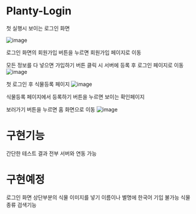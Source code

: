 # Planty-Login

첫 실행시 보이는 로그인 화면

![image](https://github.com/user-attachments/assets/7bc88d0b-47b1-4a7c-9a5b-e3cecc369274)



로그인 화면의 회원가입 버튼을 누르면 회원가입 페이지로 이동

모든 정보를 다 넣으면 가입하기 버튼 클릭 시 서버에 등록 후 로그인 페이지로 이동
![image](https://github.com/user-attachments/assets/8ce174c3-c63d-4a09-a5f3-595aa332ad9a)



첫 로그인 후 식물등록 페이지
![image](https://github.com/user-attachments/assets/258f282c-4726-4b10-ae1a-89bf561f8f40)



식물등록 페이지에서 등록하기 버튼을 누르면 보이는 확인페이지

보러가기 버튼을 누르면 홈 화면으로 이동
![image](https://github.com/user-attachments/assets/d0a714d5-1b7c-430a-8f02-5c8e0b1180fa)

# 구현기능
간단한 테스트 결과 전부 서버와 연동 가능

# 구현예정
로그인 화면 상단부분의 식물 이미지를 넣기
이름이나 별명에 한국어 기입 불가능
식물 종류 검색기능
